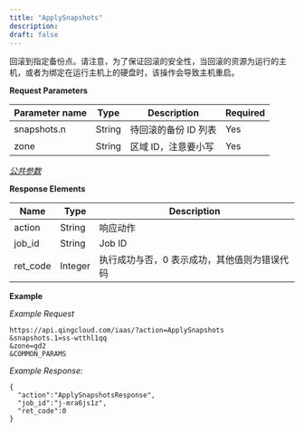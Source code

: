 ```yaml
---
title: "ApplySnapshots"
description: 
draft: false
---
```




回滚到指定备份点。请注意，为了保证回滚的安全性，当回滚的资源为运行的主机，或者为绑定在运行主机上的硬盘时，该操作会导致主机重启。

**Request Parameters**

| Parameter name | Type | Description | Required |
| --- | --- | --- | --- |
| snapshots.n | String | 待回滚的备份 ID 列表 | Yes |
| zone | String | 区域 ID，注意要小写 | Yes |

[_公共参数_](../../common/parameters.html#api-common-parameters)

**Response Elements**

| Name | Type | Description |
| --- | --- | --- |
| action | String | 响应动作 |
| job_id | String | Job ID |
| ret_code | Integer | 执行成功与否，0 表示成功，其他值则为错误代码 |

**Example**

_Example Request_

```
https://api.qingcloud.com/iaas/?action=ApplySnapshots
&snapshots.1=ss-wtthl1qq
&zone=gd2
&COMMON_PARAMS
```

_Example Response_:

```
{
  "action":"ApplySnapshotsResponse",
  "job_id":"j-mra6js1z",
  "ret_code":0
}
```
